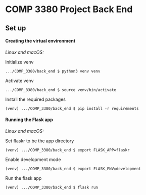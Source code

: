 # COMP 3380 Project Back End

## Set up

#### Creating the virtual environment

*Linux and macOS:*

Initialize venv
```
.../COMP_3380/back_end $ python3 venv venv
```
Activate venv
```
.../COMP_3380/back_end $ source venv/bin/activate
```
Install the required packages
```
(venv) .../COMP_3380/back_end $ pip install -r requirements
```

#### Running the Flask app

*Linux and macOS:*

Set flaskr to be the app directory
```
(venv) .../COMP_3380/back_end $ export FLASK_APP=flaskr
```
Enable development mode
```
(venv) .../COMP_3380/back_end $ export FLASK_ENV=development
```
Run the flask app
```
(venv) .../COMP_3380/back_end $ flask run
```
